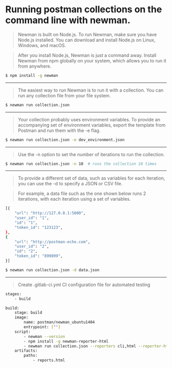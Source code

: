 #  Running postman collections on the command line with newman.

> Newman is built on Node.js. To run Newman, make sure you have Node.js installed. You can download and install Node.js on Linux, Windows, and macOS.

> After you install Node.js, Newman is just a command away. Install Newman from npm globally on your system, which allows you to run it from anywhere.
 
```sh
$ npm install -g newman
```

----------------------------------------------------------

> The easiest way to run Newman is to run it with a collection. You can run any collection file from your file system.

```sh
$ newman run collection.json
```

----------------------------------------------------------

> Your collection probably uses environment variables. To provide an accompanying set of environment variables, export the template from Postman and run them with the -e flag.

```sh
$ newman run collection.json -e dev_environment.json
```

----------------------------------------------------------

> Use the -n option to set the number of iterations to run the collection.

```sh
$ newman run collection.json -n 10  # runs the collection 10 times
```

----------------------------------------------------------

> To provide a different set of data, such as variables for each iteration, you can use the -d to specify a JSON or CSV file.

> For example, a data file such as the one shown below runs 2 iterations, with each iteration using a set of variables.

```sh
[{
    "url": "http://127.0.0.1:5000",
    "user_id": "1",
    "id": "1",
    "token_id": "123123",
},
{
    "url": "http://postman-echo.com",
    "user_id": "2",
    "id": "2",
    "token_id": "899899",
}]
```

```sh
$ newman run collection.json -d data.json
```

----------------------------------------------------------

> Create .gitlab-ci.yml CI configuration file for automated testing

```sh
stages:
    - build

build:
    stage: build
    image:
        name: postman/newman_ubuntu1404
        entrypoint: [""]
    script:
        - newman --version
        - npm install -g newman-reporter-html
        - newman run collection.json --reporters cli,html --reporter-html-export reports.html
    artifacts:
        paths:
            - reports.html
```